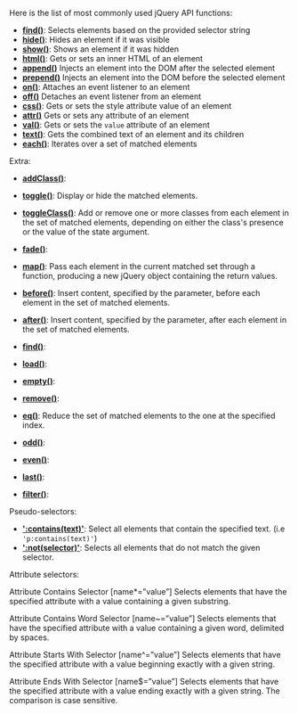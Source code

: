 Here is the list of most commonly used jQuery API functions:

* **[find()](http://api.jquery.com/find)**: Selects elements based on the provided selector string
* **[hide()](http://api.jquery.com/hide)**: Hides an element if it was visible
* **[show()](http://api.jquery.com/show)**: Shows an element if it was hidden
* **[html()](http://api.jquery.com/html)**: Gets or sets an inner HTML of an element
* **[append()](http://api.jquery.com/append)** Injects an element into the DOM after the selected element
* **[prepend()](http://api.jquery.com/prepend)** Injects an element into the DOM before the selected element
* **[on()](http://api.jquery.com/on)**: Attaches an event listener to an element
* **[off()](http://api.jquery.com/off)** Detaches an event listener from an element
* **[css()](http://api.jquery.com/css)**: Gets or sets the style attribute value of an element
* **[attr()](http://api.jquery.com/attr)** Gets or sets any attribute of an element
* **[val()](http://api.jquery.com/val)**: Gets or sets the `value` attribute of an element
* **[text()](http://api.jquery.com/text)**: Gets the combined text of an element and its children
* **[each()](http://api.jquery.com/each)**: Iterates over a set of matched elements

Extra:

* **[addClass()](http://api.jquery.com/)**:
* **[toggle()](http://api.jquery.com/toggle)**:  Display or hide the matched elements.
* **[toggleClass()](http://api.jquery.com/toggle)**:  Add or remove one or more classes from each element in the set of matched elements, depending on either the class's presence or the value of the state argument.
* **[fade()](http://api.jquery.com/fade)**: 
* **[map()](http://api.jquery.com/map)**:  Pass each element in the current matched set through a function, producing a new jQuery object containing the return values.
* **[before()](http://api.jquery.com/before)**: Insert content, specified by the parameter, before each element in the set of matched elements.
* **[after()](http://api.jquery.com/after)**:  Insert content, specified by the parameter, after each element in the set of matched elements.
* **[find()](http://api.jquery.com/find)**: 
* **[load()](http://api.jquery.com/load)**: 
* **[empty()](http://api.jquery.com/empty)**: 
* **[remove()](http://api.jquery.com/remove)**: 

* **[eq()](http://api.jquery.com/)**: Reduce the set of matched elements to the one at the specified index.
* **[odd()](http://api.jquery.com/odd)**: 
* **[even()](http://api.jquery.com/even)**: 
* **[last()](http://api.jquery.com/last)**: 

* **[filter()](http://api.jquery.com/filter)**: 

Pseudo-selectors:

* **[':contains(text)'](http://api.jquery.com/remove)**: Select all elements that contain the specified text. (i.e `'p:contains(text)'`)
* **[':not(selector)'](http://api.jquery.com/remove)**: Selects all elements that do not match the given selector.

Attribute selectors:

Attribute Contains Selector [name*=”value”]
Selects elements that have the specified attribute with a value containing a given substring.

Attribute Contains Word Selector [name~=”value”]
Selects elements that have the specified attribute with a value containing a given word, delimited by spaces.

Attribute Starts With Selector [name^=”value”]
Selects elements that have the specified attribute with a value beginning exactly with a given string.

Attribute Ends With Selector [name$=”value”]
Selects elements that have the specified attribute with a value ending exactly with a given string. The comparison is case sensitive.